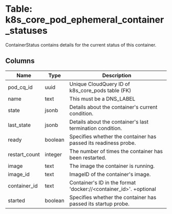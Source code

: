 
# Table: k8s_core_pod_ephemeral_container_statuses
ContainerStatus contains details for the current status of this container.
## Columns
| Name        | Type           | Description  |
| ------------- | ------------- | -----  |
|pod_cq_id|uuid|Unique CloudQuery ID of k8s_core_pods table (FK)|
|name|text|This must be a DNS_LABEL|
|state|jsonb|Details about the container's current condition.|
|last_state|jsonb|Details about the container's last termination condition.|
|ready|boolean|Specifies whether the container has passed its readiness probe.|
|restart_count|integer|The number of times the container has been restarted.|
|image|text|The image the container is running.|
|image_id|text|ImageID of the container's image.|
|container_id|text|Container's ID in the format 'docker://<container_id>'. +optional|
|started|boolean|Specifies whether the container has passed its startup probe.|
